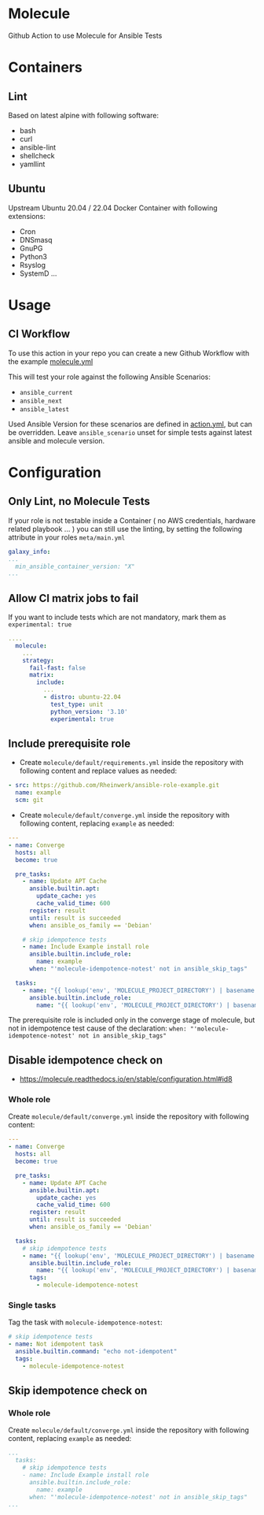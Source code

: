 # Molecule

Github Action to use Molecule for Ansible Tests

# Containers

## Lint

Based on latest alpine with following software:
- bash
- curl
- ansible-lint
- shellcheck
- yamllint

## Ubuntu

Upstream Ubuntu 20.04 / 22.04 Docker Container with following extensions:

- Cron
- DNSmasq
- GnuPG
- Python3
- Rsyslog
- SystemD
...

# Usage

## CI Workflow
To use this action in your repo you can create a new Github Workflow with the example [molecule.yml](examples/molecule.yml)

This will test your role against the following Ansible Scenarios:
- `ansible_current`
- `ansible_next`
- `ansible_latest`

Used Ansible Version for these scenarios are defined in [action.yml](examples/action.yml), but can be overridden. Leave `ansible_scenario` unset for simple tests against latest ansible and molecule version. 

# Configuration
## Only Lint, no Molecule Tests

If your role is not testable inside a Container ( no AWS credentials, hardware related playbook ... ) you can still use the linting,
by setting the following attribute in your roles `meta/main.yml`

```yaml
galaxy_info:
...
  min_ansible_container_version: "X"
...
```

## Allow CI matrix jobs to fail

If you want to include tests which are not mandatory, mark them as `experimental: true`

```yaml
....
  molecule:
    ...
    strategy:
      fail-fast: false
      matrix:
        include:
          ...
          - distro: ubuntu-22.04
            test_type: unit
            python_version: '3.10'
            experimental: true

```

## Include prerequisite role

* Create `molecule/default/requirements.yml` inside the repository with following content and replace values as needed:

```yaml
- src: https://github.com/Rheinwerk/ansible-role-example.git
  name: example
  scm: git

```

* Create `molecule/default/converge.yml` inside the repository with following content, replacing `example` as needed:

```yaml
---
- name: Converge
  hosts: all
  become: true

  pre_tasks:
    - name: Update APT Cache
      ansible.builtin.apt:
        update_cache: yes
        cache_valid_time: 600
      register: result
      until: result is succeeded
      when: ansible_os_family == 'Debian'

    # skip idempotence tests
    - name: Include Example install role
      ansible.builtin.include_role:
        name: example
      when: "'molecule-idempotence-notest' not in ansible_skip_tags"

  tasks:
    - name: "{{ lookup('env', 'MOLECULE_PROJECT_DIRECTORY') | basename }}"
      ansible.builtin.include_role:
        name: "{{ lookup('env', 'MOLECULE_PROJECT_DIRECTORY') | basename }}"
```

The prerequisite role is included only in the converge stage of molecule, but not in idempotence test cause of the declaration:
`when: "'molecule-idempotence-notest' not in ansible_skip_tags"`


## Disable idempotence check on
- https://molecule.readthedocs.io/en/stable/configuration.html#id8

### Whole role

Create `molecule/default/converge.yml` inside the repository with following content:

```yaml
---
- name: Converge
  hosts: all
  become: true

  pre_tasks:
    - name: Update APT Cache
      ansible.builtin.apt:
        update_cache: yes
        cache_valid_time: 600
      register: result
      until: result is succeeded
      when: ansible_os_family == 'Debian'

  tasks:
    # skip idempotence tests
    - name: "{{ lookup('env', 'MOLECULE_PROJECT_DIRECTORY') | basename }}"
      ansible.builtin.include_role:
        name: "{{ lookup('env', 'MOLECULE_PROJECT_DIRECTORY') | basename }}"
      tags:
        - molecule-idempotence-notest
```

### Single tasks

Tag the task with `molecule-idempotence-notest`:

```yaml
# skip idempotence tests
- name: Not idempotent task
  ansible.builtin.command: "echo not-idempotent"
  tags:
    - molecule-idempotence-notest
```

## Skip idempotence check on

### Whole role

Create `molecule/default/converge.yml` inside the repository with following content, replacing `example` as needed:

```yaml
...
  tasks:
    # skip idempotence tests
    - name: Include Example install role
      ansible.builtin.include_role:
        name: example
      when: "'molecule-idempotence-notest' not in ansible_skip_tags"
...
```

